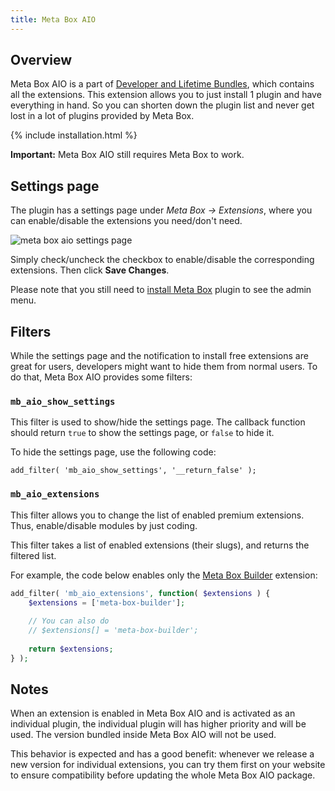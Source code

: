 ```yaml
---
title: Meta Box AIO
---
```


## Overview

Meta Box AIO is a part of [Developer and Lifetime Bundles](https://metabox.io/pricing/), which contains all the extensions. This extension allows you to just install 1 plugin and have everything in hand. So you can shorten down the plugin list and never get lost in a lot of plugins provided by Meta Box.

{% include installation.html %}

**Important:** Meta Box AIO still requires Meta Box to work.

## Settings page

The plugin has a settings page under *Meta Box &rarr; Extensions*, where you can enable/disable the extensions you need/don't need.

![meta box aio settings page](https://imgur.com/gBFCrB1.png)

Simply check/uncheck the checkbox to enable/disable the corresponding extensions. Then click **Save Changes**.

Please note that you still need to [install Meta Box](/installation/) plugin to see the admin menu.

## Filters

While the settings page and the notification to install free extensions are great for users, developers might want to hide them from normal users. To do that, Meta Box AIO provides some filters:

### `mb_aio_show_settings`

This filter is used to show/hide the settings page. The callback function should return `true` to show the settings page, or `false` to hide it.

To hide the settings page, use the following code:

```
add_filter( 'mb_aio_show_settings', '__return_false' );
```

### `mb_aio_extensions`

This filter allows you to change the list of enabled premium extensions. Thus, enable/disable modules by just coding.

This filter takes a list of enabled extensions (their slugs), and returns the filtered list.

For example, the code below enables only the [Meta Box Builder](https://metabox.io/plugins/meta-box-builder/) extension:

```php
add_filter( 'mb_aio_extensions', function( $extensions ) {
    $extensions = ['meta-box-builder'];
    
    // You can also do
    // $extensions[] = 'meta-box-builder';
    
    return $extensions;
} );
```

## Notes

When an extension is enabled in Meta Box AIO and is activated as an individual plugin, the individual plugin will has higher priority and will be used. The version bundled inside Meta Box AIO will not be used.

This behavior is expected and has a good benefit: whenever we release a new version for individual extensions, you can try them first on your website to ensure compatibility before updating the whole Meta Box AIO package.

